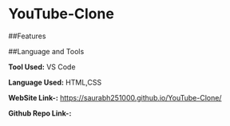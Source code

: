 # YouTube-Clone

##Features


##Language and Tools

**Tool Used:** VS Code

**Language Used:** HTML,CSS


**WebSite Link-:** https://saurabh251000.github.io/YouTube-Clone/

**Github Repo Link-:** 
